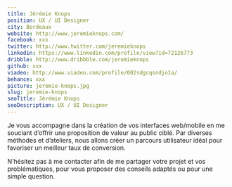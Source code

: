 ```yaml
---
title: Jérémie Knops
position: UX / UI Designer
city: Bordeaux
website: http://www.jeremieknops.com/
facebook: xxx
twitter: http://www.twitter.com/jeremieknops
linkedin: https://www.linkedin.com/profile/view?id=72126773
dribble: http://www.dribbble.com/jeremieknops
github: xxx
viadeo: http://www.viadeo.com/profile/002sdgcqsndjo1a/
behance: xxx
picture: jeremie-knops.jpg
slug: jeremie-knops
seoTitle: Jérémie Knops
seoDescription: UX / UI Designer
---
```


Je vous accompagne dans la création de vos interfaces web/mobile en me souciant d’offrir une proposition de valeur au public ciblé. Par diverses méthodes et d’ateliers, nous allons créer un parcours utilisateur idéal pour favoriser un meilleur taux de conversion.

N’hésitez pas à me contacter afin de me partager votre projet et vos problématiques, pour vous proposer des conseils adaptés ou pour une simple question.
